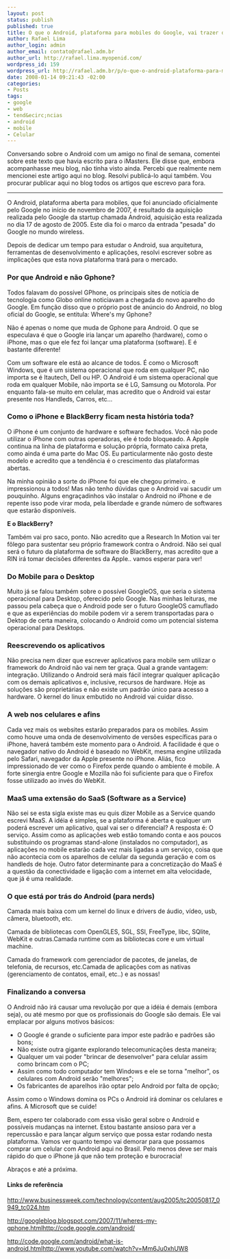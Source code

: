 ```yaml
--- 
layout: post
status: publish
published: true
title: O que o Android, plataforma para mobiles do Google, vai trazer de mudan&ccedil;a?
author: Rafael Lima
author_login: admin
author_email: contato@rafael.adm.br
author_url: http://rafael.lima.myopenid.com/
wordpress_id: 159
wordpress_url: http://rafael.adm.br/p/o-que-o-android-plataforma-para-mobiles-do-google-vai-trazer-de-mudanca/
date: 2008-01-14 09:21:43 -02:00
categories: 
- Posts
tags: 
- google
- web
- tend&ecirc;ncias
- android
- mobile
- Celular
---
```

<div id="strConteudo">Conversando sobre o Android com um amigo no final de semana, comentei sobre este texto que havia escrito para o iMasters. Ele disse que, embora acompanhasse meu blog, n&atilde;o tinha visto ainda. Percebi que realmente nem mencionei este artigo aqui no blog. Resolvi public&aacute;-lo aqui tamb&eacute;m. Vou procurar publicar aqui no blog todos os artigos que escrevo para fora.

<hr />O Android, plataforma aberta para mobiles, que foi anunciado oficialmente pelo Google no in&iacute;cio de novembro de 2007, &eacute; resultado da aquisi&ccedil;&atilde;o realizada pelo Google da startup chamada Android, aquisi&ccedil;&atilde;o esta realizada no dia 17 de agosto de 2005. Este dia foi o marco da entrada "pesada" do Google no mundo wireless.

Depois de dedicar um tempo para estudar o Android, sua arquitetura, ferramentas de desenvolvimento e aplica&ccedil;&otilde;es, resolvi escrever sobre as implica&ccedil;&otilde;es que esta nova plataforma trar&aacute; para o mercado.
<h3>Por que Android e n&atilde;o Gphone?</h3>
Todos falavam do poss&iacute;vel GPhone, os principais sites de not&iacute;cia de tecnologia como Globo online noticiavam a chegada do novo aparelho do Google. Em fun&ccedil;&atilde;o disso que o pr&oacute;prio post de an&uacute;ncio do Android, no blog oficial do Google, se entitula: Where's my Gphone?

N&atilde;o &eacute; apenas o nome que muda de Gphone para Android. O que se especulava &eacute; que o Google iria lan&ccedil;ar um aparelho (hardware), como o iPhone, mas o que ele fez foi lan&ccedil;ar uma plataforma (software). E &eacute; bastante diferente!

Com um software ele est&aacute; ao alcance de todos. &Eacute; como o Microsoft Windows, que &eacute; um sistema operacional que roda em qualquer PC, n&atilde;o importa se &eacute; Itautech, Dell ou HP. O Android &eacute; um sistema operacional que roda em qualquer Mobile, n&atilde;o importa se &eacute; LG, Samsung ou Motorola. Por enquanto fala-se muito em celular, mas acredito que o Android vai estar presente nos Handleds, Carros, etc...
<h3>Como o iPhone e BlackBerry ficam nesta hist&oacute;ria toda?</h3>
O iPhone &eacute; um conjunto de hardware e software fechados. Voc&ecirc; n&atilde;o pode utilizar o iPhone com outras operadoras, ele &eacute; todo bloqueado. A Apple continua na linha de plataforma e solu&ccedil;&atilde;o pr&oacute;pria, formato caixa preta, como ainda &eacute; uma parte do Mac OS. Eu particularmente n&atilde;o gosto deste modelo e acredito que a tend&ecirc;ncia &eacute; o crescimento das plataformas abertas.

Na minha opini&atilde;o a sorte do iPhone foi que ele chegou primeiro.. e impressionou a todos! Mas n&atilde;o tenho d&uacute;vidas que o Android vai sacudir um pouquinho. Alguns engra&ccedil;adinhos v&atilde;o instalar o Android no iPhone e de repente isso pode virar moda, pela liberdade e grande n&uacute;mero de softwares que estar&atilde;o dispon&iacute;veis.

<strong>E o BlackBerry?</strong>

Tamb&eacute;m vai pro saco, ponto. N&atilde;o acredito que a Research In Motion vai ter f&ocirc;lego para sustentar seu pr&oacute;prio framework contra o Android. N&atilde;o sei qual ser&aacute; o futuro da plataforma de software do BlackBerry, mas acredito que a RIN ir&aacute; tomar decis&otilde;es diferentes da Apple.. vamos esperar para ver!
<h3>Do Mobile para o Desktop</h3>
Muito j&aacute; se falou tamb&eacute;m sobre o poss&iacute;vel GoogleOS, que seria o sistema operacional para Desktop, oferecido pelo Google. Nas minhas leituras, me passou pela cabe&ccedil;a que o Android pode ser o futuro GoogleOS camuflado e que as experi&ecirc;ncias do mobile podem vir a serem transportadas para o Dektop de certa maneira, colocando o Android como um potencial sistema operacional para Desktops.
<h3>Reescrevendo os aplicativos</h3>
N&atilde;o precisa nem dizer que escrever aplicativos para mobile sem utilizar o framework do Android n&atilde;o vai nem ter gra&ccedil;a. Qual a grande vantagem: integra&ccedil;&atilde;o. Utilizando o Android ser&aacute; mais f&aacute;cil integrar qualquer aplica&ccedil;&atilde;o com os demais aplicativos e, inclusive, recursos de hardware. Hoje as solu&ccedil;&otilde;es s&atilde;o propriet&aacute;rias e n&atilde;o existe um padr&atilde;o &uacute;nico para acesso a hardware. O kernel do linux embutido no Android vai cuidar disso.
<h3>A web nos celulares e afins</h3>
Cada vez mais os websites estar&atilde;o preparados para os mobiles. Assim como houve uma onda de desenvolvimento de vers&otilde;es espec&iacute;ficas para o iPhone, haver&aacute; tamb&eacute;m este momento para o Android. A facilidade &eacute; que o navegador nativo do Android &eacute; baseado no WebKit, mesma engine utilizada pelo Safari, navegador da Apple presente no iPhone. Ali&aacute;s, fico impressionado de ver como o Firefox perde quando o ambiente &eacute; mobile. A forte sinergia entre Google e Mozilla n&atilde;o foi suficiente para que o Firefox fosse utilizado ao inv&eacute;s do WebKit.
<h3>MaaS uma extens&atilde;o do SaaS (Software as a Service)</h3>
N&atilde;o sei se esta sigla existe mas eu quis dizer Mobile as a Service quando escrevi MaaS. A id&eacute;ia &eacute; simples, se a plataforma &eacute; aberta e qualquer um poder&aacute; escrever um aplicativo, qual vai ser o diferencial? A resposta &eacute;: O servi&ccedil;o. Assim como as aplica&ccedil;&otilde;es web est&atilde;o tomando conta e aos poucos substituindo os programas stand-alone (instalados no computador), as aplica&ccedil;&otilde;es no mobile estar&atilde;o cada vez mais ligadas a um servi&ccedil;o, coisa que n&atilde;o acontecia com os aparelhos de celular da segunda gera&ccedil;&atilde;o e com os handleds de hoje. Outro fator determinante para a concretiza&ccedil;&atilde;o do MaaS &eacute; a quest&atilde;o da conectividade e liga&ccedil;&atilde;o com a internet em alta velocidade, que j&aacute; &eacute; uma realidade.
<h3>O que est&aacute; por tr&aacute;s do Android (para nerds)</h3>
Camada mais baixa com um kernel do linux e drivers de &aacute;udio, v&iacute;deo, usb, c&acirc;mera, bluetooth, etc.

Camada de bibliotecas com OpenGLES, SGL, SSl, FreeType, libc, SQlite, WebKit e outras.Camada runtime com as bibliotecas core e um virtual machine.

Camada do framework com gerenciador de pacotes, de janelas, de telefonia, de recursos, etc.Camada de aplica&ccedil;&otilde;es com as nativas (gerenciamento de contatos, email, etc..) e as nossas!
<h3>Finalizando a conversa</h3>
O Android n&atilde;o ir&aacute; causar uma revolu&ccedil;&atilde;o por que a id&eacute;ia &eacute; demais (embora seja), ou at&eacute; mesmo por que os profissionais do Google s&atilde;o demais. Ele vai emplacar por alguns motivos b&aacute;sicos:
<ul>
	<li>O Google &eacute; grande o suficiente para impor este padr&atilde;o e padr&otilde;es s&atilde;o bons;</li>
	<li>N&atilde;o existe outra gigante explorando telecomunica&ccedil;&otilde;es desta maneira;</li>
	<li>Qualquer um vai poder "brincar de desenvolver" para celular assim como brincam com o PC;</li>
	<li>Assim como todo computador tem Windows e ele se torna "melhor", os celulares com Android ser&atilde;o "melhores";</li>
	<li>Os fabricantes de aparelhos ir&atilde;o optar pelo Android por falta de op&ccedil;&atilde;o;</li>
</ul>
Assim como o Windows domina os PCs o Android ir&aacute; dominar os celulares e afins. A Microsoft que se cuide!

Bem, espero ter colaborado com essa vis&atilde;o geral sobre o Android e poss&iacute;veis mudan&ccedil;as na internet. Estou bastante ansioso para ver a repercuss&atilde;o e para lan&ccedil;ar algum servi&ccedil;o que possa estar rodando nesta plataforma. Vamos ver quanto tempo vai demorar para que possamos comprar um celular com Android aqui no Brasil. Pelo menos deve ser mais r&aacute;pido do que o iPhone j&aacute; que n&atilde;o tem prote&ccedil;&atilde;o e burocracia!

Abra&ccedil;os e at&eacute; a pr&oacute;xima.
<h4>Links de refer&ecirc;ncia</h4>
<a class="ext" href="http://www.businessweek.com/technology/content/aug2005/tc20050817_0949_tc024.htm">http://www.businessweek.com/technology/content/aug2005/tc20050817_0949_tc024.htm</a>

<a class="ext" href="http://googleblog.blogspot.com/2007/11/wheres-my-gphone.html">http://googleblog.blogspot.com/2007/11/wheres-my-gphone.html</a><a class="ext" href="http://code.google.com/android/">http://code.google.com/android/</a>

<a class="ext" href="http://code.google.com/android/what-is-android.html">http://code.google.com/android/what-is-android.html</a><a class="ext" href="http://www.youtube.com/watch?v=Mm6Ju0xhUW8">http://www.youtube.com/watch?v=Mm6Ju0xhUW8</a></div>
